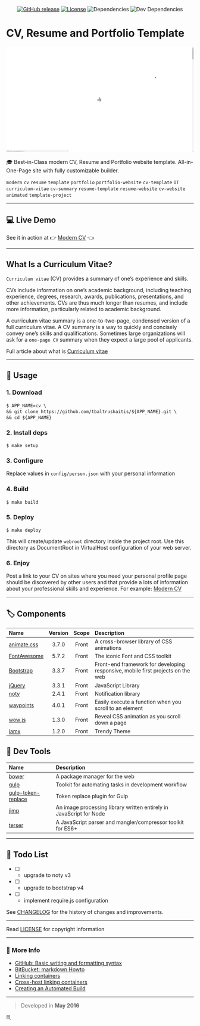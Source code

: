 <p align="center">
  <a href="https://github.com/tbaltrushaitis/cv/releases"><img src="https://img.shields.io/github/release/tbaltrushaitis/cv.svg?style=flat" alt="GitHub release"></a>
  <a href="https://github.com/tbaltrushaitis/cv/blob/master/LICENSE"><img src="https://img.shields.io/badge/license-MIT-green.svg?style=flat" alt="License"></a>
  <img src="https://img.shields.io/david/tbaltrushaitis/cv.svg" alt="Dependencies">
  <img src="https://img.shields.io/david/dev/tbaltrushaitis/cv.svg" alt="Dev Dependencies">
</p>

<p align="center">
  <h1 class="text-center">CV, Resume and Portfolio Template</h1>
</p>

<p align="center">
  <a href="http://bit.ly/tomascv?ref=readme">
    <img max-width="640px" max-height="360px" src="assets/img/cv-demo-01.gif" alt="Modern CV, Resume and Portfolio website template" />
  </a>
</p>

<!-- # Best-in-Class modern CV, Resume and Portfolio # -->

:mortar_board: Best-in-Class modern CV, Resume and Portfolio website template. All-in-One-Page site with fully customizable builder.

`modern` `cv` `resume` `template` `portfolio` `portfolio-website` `cv-template` `IT` `curriculum-vitae` `cv-summary` `resume-template` `resume-website` `cv-website` `animated` `template-project`

---

## :computer: Live Demo ##
See it in action at :point_right: [Modern CV](http://bit.ly/tomascv?ref_domain=github.com&ref_section=docs&ref_file=readme) :point_left:

---

## What Is a Curriculum Vitae? ##

`Curriculum vitae` (CV) provides a summary of one’s experience and skills.

CVs include information on one’s academic background, including teaching experience, degrees, research, awards, publications, presentations, and other achievements. CVs are thus much longer than resumes, and include more information, particularly related to academic background.

A curriculum vitae summary is a one-to-two-page, condensed version of a full curriculum vitae. A CV summary is a way to quickly and concisely convey one’s skills and qualifications. Sometimes large organizations will ask for a `one-page CV` summary when they expect a large pool of applicants.

Full article about what is [Curriculum vitae](http://bit.ly/2QfaIBD)

---

## :runner: Usage ##

### 1. Download ###
```shell
$ APP_NAME=cv \
&& git clone https://github.com/tbaltrushaitis/${APP_NAME}.git \
&& cd ${APP_NAME}
```

### 2. Install deps ###
```shell
$ make setup
```

### 3. Configure ###

Replace values in `config/person.json` with your personal information

### 4. Build ###
```shell
$ make build
```

### 5. Deploy ###
```shell
$ make deploy
```

This will create/update `webroot` directory inside the project root.
Use this directory as DocumentRoot in VirtualHost configuration of your web server.

### 6. Enjoy  ###

Post a link to your CV on sites where you need your personal profile page should be discovered by other users and that provide a lots of information about your professional skills and experience.
For example: [Modern CV](http://bit.ly/tomascv)

---

## :label: Components ##

 Name | Version | Scope | Description |
:-----|:-------:|:-----:|:------------|
 [animate.css](http://daneden.github.io/animate.css/) | 3.7.0 | Front | A cross-browser library of CSS animations
 [FontAwesome](https://fontawesome.com/) | 5.7.2 | Front | The iconic Font and CSS toolkit
 [Bootstrap](http://getbootstrap.com) | 3.3.7 | Front | Front-end framework for developing responsive, mobile first projects on the web
 [jQuery](http://jquery.com/) | 3.3.1 | Front | JavaScript Library
 [noty](http://ned.im/noty) | 2.4.1 | Front | Notification library
 [waypoints](https://github.com/imakewebthings/waypoints) | 4.0.1 | Front | Easily execute a function when you scroll to an element
 [wow.js](https://wowjs.uk/) | 1.3.0 | Front | Reveal CSS animation as you scroll down a page
 [iamx](https://trendytheme.net/items/i-am-x-html-resume-template/) | 1.2.0 | Front | Trendy Theme

## :wrench: Dev Tools ##

 Name | Description |
:-----|:------------|
 [bower](http://bower.io) | A package manager for the web
 [gulp](http://gulpjs.com) | Toolkit for automating tasks in development workflow
 [gulp-token-replace](https://github.com/Pictela/gulp-token-replace) | Token replace plugin for Gulp
 [jimp](https://github.com/oliver-moran/jimp) | An image processing library written entirely in JavaScript for Node
 [terser](https://github.com/terser-js/terser) | A JavaScript parser and mangler/compressor toolkit for ES6+

---

## :pushpin: Todo List ##

- [ ] - upgrade to noty v3
- [ ] - upgrade to bootstrap v4
- [ ] - implement require.js configuration

See [CHANGELOG][Changelog] for the history of changes and improvements.

---

Read [LICENSE][License] for copyright information

---

### :link: More Info ###

 - [GitHub: Basic writing and formatting syntax](https://help.github.com/articles/basic-writing-and-formatting-syntax)
 - [BitBucket: markdown Howto](https://bitbucket.org/tutorials/markdowndemo)
 - [Linking containers](https://docs.docker.com/engine/userguide/networking/default_network/dockerlinks.md)
 - [Cross-host linking containers](https://docs.docker.com/engine/admin/ambassador_pattern_linking.md)
 - [Creating an Automated Build](https://docs.docker.com/docker-hub/builds/)

---
> Developed in **May 2016**

:scorpius:

[Changelog]: CHANGELOG.md
[License]: LICENSE.md
